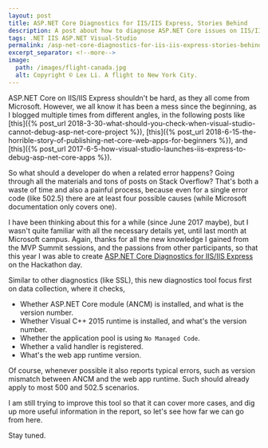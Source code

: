 ```yaml
---
layout: post
title: ASP.NET Core Diagnostics for IIS/IIS Express, Stories Behind
description: A post about how to diagnose ASP.NET Core issues on IIS/IIS Express.
tags: .NET IIS ASP.NET Visual-Studio
permalink: /asp-net-core-diagnostics-for-iis-iis-express-stories-behind-90b4e8229aad
excerpt_separator: <!--more-->
image:
  path: /images/flight-canada.jpg
  alt: Copyright © Lex Li. A flight to New York City.
---
```


ASP.NET Core on IIS/IIS Express shouldn't be hard, as they all come from Microsoft. However, we all know it has been a mess since the beginning, as I blogged multiple times from different angles, in the following posts like [this]({% post_url 2018-3-30-what-should-you-check-when-visual-studio-cannot-debug-asp-net-core-project %}), [this]({% post_url 2018-6-15-the-horrible-story-of-publishing-net-core-web-apps-for-beginners %}), and [this]({% post_url 2017-6-5-how-visual-studio-launches-iis-express-to-debug-asp-net-core-apps %}).
<!--more-->

So what should a developer do when a related error happens? Going through all the materials and tons of posts on Stack Overflow? That's both a waste of time and also a painful process, because even for a single error code (like 502.5) there are at least four possible causes (while Microsoft documentation only covers one).

I have been thinking about this for a while (since June 2017 maybe), but I wasn't quite familiar with all the necessary details yet, until last month at Microsoft campus. Again, thanks for all the new knowledge I gained from the MVP Summit sessions, and the passions from other participants, so that this year I was able to create [ASP.NET Core Diagnostics for IIS/IIS Express](https://docs.jexusmanager.com/tutorials/ancm-diagnostics.html) on the Hackathon day.

Similar to other diagnostics (like SSL), this new diagnostics tool focus first on data collection, where it checks,

* Whether ASP.NET Core module (ANCM) is installed, and what is the version number.
* Whether Visual C++ 2015 runtime is installed, and what's the version number.
* Whether the application pool is using `No Managed Code`.
* Whether a valid handler is registered.
* What's the web app runtime version.

Of course, whenever possible it also reports typical errors, such as version mismatch between ANCM and the web app runtime. Such should already apply to most 500 and 502.5 scenarios.

I am still trying to improve this tool so that it can cover more cases, and dig up more useful information in the report, so let's see how far we can go from here.

Stay tuned.
